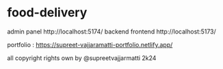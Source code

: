 # food-delivery

admin panel http://localhost:5174/
backend 
frontend http://localhost:5173/


portfolio : https://supreet-vajjaramatti-portfolio.netlify.app/



all copyright rights own by @supreetvajjarmatti 2k24
